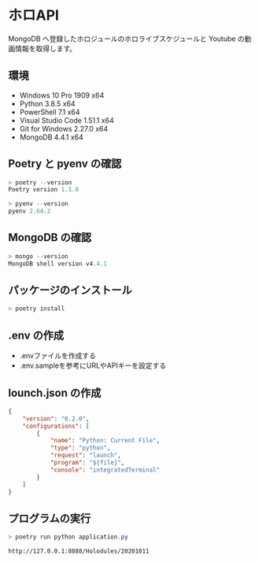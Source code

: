 # ホロAPI

MongoDB へ登録したホロジュールのホロライブスケジュールと Youtube の動画情報を取得します。

## 環境

* Windows 10 Pro 1909 x64
* Python 3.8.5 x64
* PowerShell 7.1 x64
* Visual Studio Code 1.51.1 x64
* Git for Windows 2.27.0 x64
* MongoDB 4.4.1 x64

## Poetry と pyenv の確認

```powershell
> poetry --version
Poetry version 1.1.0

> pyenv --version
pyenv 2.64.2
```

## MongoDB の確認

```powershell
> mongo --version
MongoDB shell version v4.4.1
```

## パッケージのインストール

```powershell
> poetry install
```

## .env の作成

* .envファイルを作成する
* .env.sampleを参考にURLやAPIキーを設定する

## lounch.json の作成

```json
{
    "version": "0.2.0",
    "configurations": [
        {
            "name": "Python: Current File",
            "type": "python",
            "request": "launch",
            "program": "${file}",
            "console": "integratedTerminal"
        }
    ]
}
```

## プログラムの実行

```powershell
> poetry run python application.py
```

```text
http://127.0.0.1:8888/Holodules/20201011
```
